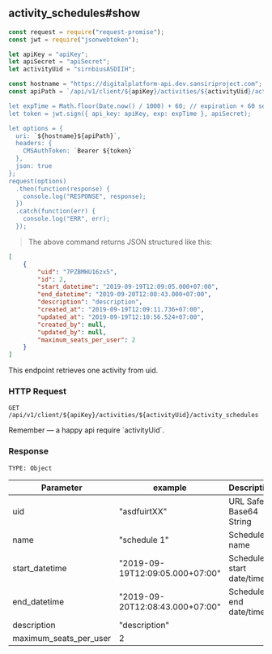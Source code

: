 ## activity_schedules#show

```javascript
const request = require("request-promise");
const jwt = require("jsonwebtoken");

let apiKey = "apiKey";
let apiSecret = "apiSecret";
let activityUid = "sirnbiusASDIIH";

const hostname = "https://digitalplatform-api.dev.sansiriproject.com";
const apiPath = `/api/v1/client/${apiKey}/activities/${activityUid}/activity_schedules;

let expTime = Math.floor(Date.now() / 1000) + 60; // expiration + 60 seconds
let token = jwt.sign({ api_key: apiKey, exp: expTime }, apiSecret);

let options = {
  uri: `${hostname}${apiPath}`,
  headers: {
    CMSAuthToken: `Bearer ${token}`
  },
  json: true
};
request(options)
  .then(function(response) {
    console.log("RESPONSE", response);
  })
  .catch(function(err) {
    console.log("ERR", err);
  });
```

> The above command returns JSON structured like this:

```json
[
    {
        "uid": "7PZBMHU16zx5",
        "id": 2,
        "start_datetime": "2019-09-19T12:09:05.000+07:00",
        "end_datetime": "2019-09-20T12:08:43.000+07:00",
        "description": "description",
        "created_at": "2019-09-19T12:09:11.736+07:00",
        "updated_at": "2019-09-19T12:10:56.524+07:00",
        "created_by": null,
        "updated_by": null,
        "maximum_seats_per_user": 2
    }
]
```

This endpoint retrieves one activity from uid.

### HTTP Request

`GET /api/v1/client/${apiKey}/activities/${activityUid}/activity_schedules`

<aside class="notice">
Remember — a happy api require `activityUid`.
</aside>

### Response

`TYPE: Object`

| Parameter          | example      | Description                       |
| ------------------ | ------------ | --------------------------------- |
| uid                | "asdfuirtXX" | URL Safe Base64 String            |   
| name               | "schedule 1"  | Schedule name |
| start_datetime | "2019-09-19T12:09:05.000+07:00"  | Schedule start date/time |
| end_datetime | "2019-09-20T12:08:43.000+07:00"  | Schedule end date/time |
| description        |  "description" |                   |
| maximum_seats_per_user          | 2 |                   |
